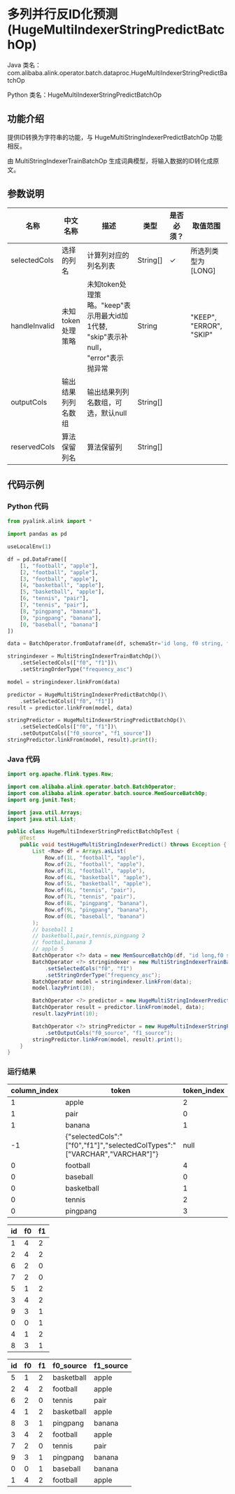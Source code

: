 # 多列并行反ID化预测 (HugeMultiIndexerStringPredictBatchOp)
Java 类名：com.alibaba.alink.operator.batch.dataproc.HugeMultiIndexerStringPredictBatchOp

Python 类名：HugeMultiIndexerStringPredictBatchOp


## 功能介绍
提供ID转换为字符串的功能，与 HugeMultiStringIndexerPredictBatchOp 功能相反。

由 MultiStringIndexerTrainBatchOp 生成词典模型，将输入数据的ID转化成原文。

## 参数说明

| 名称 | 中文名称 | 描述 | 类型 | 是否必须？ | 取值范围 | 默认值 |
| --- | --- | --- | --- | --- | --- | --- |
| selectedCols | 选择的列名 | 计算列对应的列名列表 | String[] | ✓ | 所选列类型为 [LONG] |  |
| handleInvalid | 未知token处理策略 | 未知token处理策略。"keep"表示用最大id加1代替, "skip"表示补null， "error"表示抛异常 | String |  | "KEEP", "ERROR", "SKIP" | "KEEP" |
| outputCols | 输出结果列列名数组 | 输出结果列列名数组，可选，默认null | String[] |  |  | null |
| reservedCols | 算法保留列名 | 算法保留列 | String[] |  |  | null |


## 代码示例
### Python 代码
```python
from pyalink.alink import *

import pandas as pd

useLocalEnv(1)

df = pd.DataFrame([
    [1, "football", "apple"],
    [2, "football", "apple"],
    [3, "football", "apple"],
    [4, "basketball", "apple"],
    [5, "basketball", "apple"],
    [6, "tennis", "pair"],
    [7, "tennis", "pair"],
    [8, "pingpang", "banana"],
    [9, "pingpang", "banana"],
    [0, "baseball", "banana"]
])

data = BatchOperator.fromDataframe(df, schemaStr='id long, f0 string, f1 string')

stringindexer = MultiStringIndexerTrainBatchOp()\
    .setSelectedCols(["f0", "f1"])\
    .setStringOrderType("frequency_asc")

model = stringindexer.linkFrom(data)

predictor = HugeMultiStringIndexerPredictBatchOp()\
    .setSelectedCols(["f0", "f1"])
result = predictor.linkFrom(model, data)

stringPredictor = HugeMultiIndexerStringPredictBatchOp()\
    .setSelectedCols(["f0", "f1"])\
    .setOutputCols(["f0_source", "f1_source"])
stringPredictor.linkFrom(model, result).print();
```
### Java 代码
```java
import org.apache.flink.types.Row;

import com.alibaba.alink.operator.batch.BatchOperator;
import com.alibaba.alink.operator.batch.source.MemSourceBatchOp;
import org.junit.Test;

import java.util.Arrays;
import java.util.List;

public class HugeMultiIndexerStringPredictBatchOpTest {
	@Test
	public void testHugeMultiStringIndexerPredict() throws Exception {
		List <Row> df = Arrays.asList(
			Row.of(1L, "football", "apple"),
			Row.of(2L, "football", "apple"),
			Row.of(3L, "football", "apple"),
			Row.of(4L, "basketball", "apple"),
			Row.of(5L, "basketball", "apple"),
			Row.of(6L, "tennis", "pair"),
			Row.of(7L, "tennis", "pair"),
			Row.of(8L, "pingpang", "banana"),
			Row.of(9L, "pingpang", "banana"),
			Row.of(0L, "baseball", "banana")
		);
		// baseball 1
		// basketball,pair,tennis,pingpang 2
		// footbal,banana 3
		// apple 5
		BatchOperator <?> data = new MemSourceBatchOp(df, "id long,f0 string,f1 string");
		BatchOperator <?> stringindexer = new MultiStringIndexerTrainBatchOp()
			.setSelectedCols("f0", "f1")
			.setStringOrderType("frequency_asc");
		BatchOperator model = stringindexer.linkFrom(data);
		model.lazyPrint(10);

		BatchOperator <?> predictor = new HugeMultiStringIndexerPredictBatchOp().setSelectedCols("f0", "f1");
		BatchOperator result = predictor.linkFrom(model, data);
		result.lazyPrint(10);

		BatchOperator <?> stringPredictor = new HugeMultiIndexerStringPredictBatchOp().setSelectedCols("f0", "f1")
			.setOutputCols("f0_source", "f1_source");
		stringPredictor.linkFrom(model, result).print();
	}
}
```

### 运行结果
column_index|token|token_index
------------|-----|-----------
1|apple|2
1|pair|0
1|banana|1
-1|{"selectedCols":"[\"f0\",\"f1\"]","selectedColTypes":"[\"VARCHAR\",\"VARCHAR\"]"}|null
0|football|4
0|baseball|0
0|basketball|1
0|tennis|2
0|pingpang|3

id|f0|f1
---|---|---
1|4|2
2|4|2
6|2|0
7|2|0
5|1|2
3|4|2
9|3|1
0|0|1
4|1|2
8|3|1

id|f0|f1|f0_source|f1_source
---|---|---|---------|---------
5|1|2|basketball|apple
2|4|2|football|apple
6|2|0|tennis|pair
4|1|2|basketball|apple
8|3|1|pingpang|banana
3|4|2|football|apple
7|2|0|tennis|pair
9|3|1|pingpang|banana
0|0|1|baseball|banana
1|4|2|football|apple
